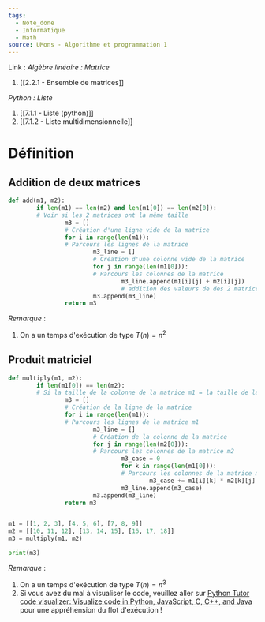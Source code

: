 ```yaml
---
tags:
  - Note_done
  - Informatique
  - Math
source: UMons - Algorithme et programmation 1
---
```


Link :
_Algèbre linéaire : Matrice_
1. [[2.2.1 - Ensemble de matrices]]

_Python : Liste_
1. [[7.1.1 - Liste (python)]]
2. [[7.1.2 - Liste multidimensionnelle]]

# Définition
## Addition de deux matrices
```python
def add(m1, m2):
		if len(m1) == len(m2) and len(m1[0]) == len(m2[0]):
		# Voir si les 2 matrices ont la même taille
				m3 = [] 
				# Création d'une ligne vide de la matrice
				for i in range(len(m1)):
				# Parcours les lignes de la matrice
						m3_line = []
						# Création d'une colonne vide de la matrice
						for j in range(len(m1[0])):
						# Parcours les colonnes de la matrice
								m3_line.append(m1[i][j] + m2[i][j])
								# addition des valeurs de des 2 matrices
						m3.append(m3_line)
				return m3
```

_Remarque_ :
1. On a un temps d'exécution de type $T(n) = n^2$ 
## Produit matriciel 
```python
def multiply(m1, m2):
		if len(m1[0]) == len(m2):
		# Si la taille de la colonne de la matrice m1 = la taille de la ligne de la matrice m2, alors le produit matriciel est possible
				m3 = []
				# Création de la ligne de la matrice
				for i in range(len(m1)):
				# Parcours les lignes de la matrice m1
						m3_line = []
						# Création de la colonne de la matrice
						for j in range(len(m2[0])):
						# Parcours les colonnes de la matrice m2
								m3_case = 0 
								for k in range(len(m1[0])):
								# Parcours les colonnes de la matrice m1 
										m3_case += m1[i][k] * m2[k][j]
								m3_line.append(m3_case)
						m3.append(m3_line)
				return m3


m1 = [[1, 2, 3], [4, 5, 6], [7, 8, 9]]
m2 = [[10, 11, 12], [13, 14, 15], [16, 17, 18]]
m3 = multiply(m1, m2)

print(m3)
```
_Remarque_ :
1. On a un temps d'exécution de type $T(n) = n^3$ 
2. Si vous avez du mal à visualiser le code, veuillez aller sur [Python Tutor code visualizer: Visualize code in Python, JavaScript, C, C++, and Java](https://pythontutor.com/visualize.html#mode=edit) pour une appréhension du flot d'exécution !